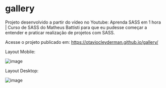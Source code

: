 # gallery
Projeto desenvolvido a partir do vídeo no Youtube: Aprenda SASS em 1 hora | Curso de SASS do Matheus Battisti para que eu pudesse começar a entender e praticar realização de projetos com SASS.

Acesse o projeto publicado em: https://otaviocleyderman.github.io/gallery/

Layout Mobile:

![image](https://user-images.githubusercontent.com/68860740/168610257-63964a0f-2d4e-472e-821f-1165fbb33752.png)



Layout Desktop:

![image](https://user-images.githubusercontent.com/68860740/168610007-ee2f5742-7991-46f9-817e-5bb02b73b37b.png)




